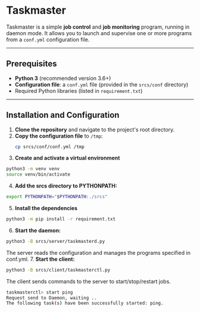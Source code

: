 # Taskmaster

Taskmaster is a simple **job control** and **job monitoring** program, running in daemon mode. It allows you to launch and supervise one or more programs from a `conf.yml` configuration file.

---

## Prerequisites

- **Python 3** (recommended version 3.6+)
- **Configuration file**: a `conf.yml` file (provided in the `srcs/conf` directory)
- Required Python libraries (listed in `requirement.txt`)

---

## Installation and Configuration

1. **Clone the repository** and navigate to the project's root directory.
2. **Copy the configuration file** to `/tmp`:
   ```bash
   cp srcs/conf/conf.yml /tmp
   ```
3. **Create and activate a virtual environment**
```bash
python3 -m venv venv
source venv/bin/activate
```
4. **Add the srcs directory to PYTHONPATH:**
```bash
export PYTHONPATH="$PYTHONPATH:./srcs"
```
5. **Install the dependencies**
```bash
python3 -m pip install -r requirement.txt
```
6. **Start the daemon:**
```bash
python3 -B srcs/server/taskmasterd.py
```
The server reads the configuration and manages the programs specified in conf.yml.
7. **Start the client:**
```bash
python3 -B srcs/client/taskmasterctl.py
```
The client sends commands to the server to start/stop/restart jobs.

```bash
taskmasterctl> start ping
Request send to Daemon, waiting ..
The following task(s) have been successfully started: ping.
```